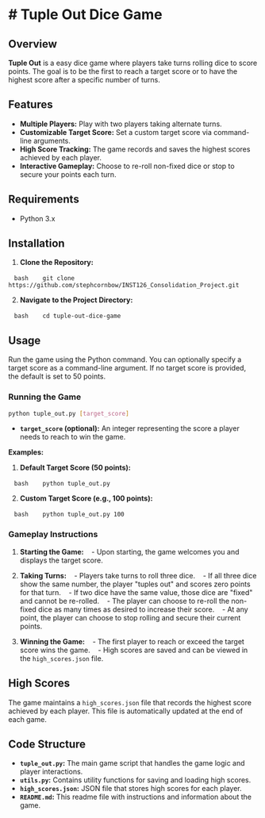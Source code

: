# # Tuple Out Dice Game

## Overview

**Tuple Out** is a easy dice game where players take turns rolling dice to score points. The goal is to be the first to reach a target score or to have the highest score after a specific number of turns.

## Features

- **Multiple Players:** Play with two players taking alternate turns.
- **Customizable Target Score:** Set a custom target score via command-line arguments.
- **High Score Tracking:** The game records and saves the highest scores achieved by each player.
- **Interactive Gameplay:** Choose to re-roll non-fixed dice or stop to secure your points each turn.

## Requirements

- Python 3.x

## Installation

1. **Clone the Repository:**

   ```bash
   git clone https://github.com/stephcornbow/INST126_Consolidation_Project.git
   ```

2. **Navigate to the Project Directory:**

   ```bash
   cd tuple-out-dice-game
   ```

## Usage

Run the game using the Python command. You can optionally specify a target score as a command-line argument. If no target score is provided, the default is set to 50 points.

### Running the Game

```bash
python tuple_out.py [target_score]
```

- **`target_score` (optional):** An integer representing the score a player needs to reach to win the game.

**Examples:**

1. **Default Target Score (50 points):**

   ```bash
   python tuple_out.py
   ```

2. **Custom Target Score (e.g., 100 points):**

   ```bash
   python tuple_out.py 100
   ```

### Gameplay Instructions

1. **Starting the Game:**
   - Upon starting, the game welcomes you and displays the target score.

2. **Taking Turns:**
   - Players take turns to roll three dice.
   - If all three dice show the same number, the player "tuples out" and scores zero points for that turn.
   - If two dice have the same value, those dice are "fixed" and cannot be re-rolled.
   - The player can choose to re-roll the non-fixed dice as many times as desired to increase their score.
   - At any point, the player can choose to stop rolling and secure their current points.

3. **Winning the Game:**
   - The first player to reach or exceed the target score wins the game.
   - High scores are saved and can be viewed in the `high_scores.json` file.

## High Scores

The game maintains a `high_scores.json` file that records the highest score achieved by each player. This file is automatically updated at the end of each game.

## Code Structure

- **`tuple_out.py`:** The main game script that handles the game logic and player interactions.
- **`utils.py`:** Contains utility functions for saving and loading high scores.
- **`high_scores.json`:** JSON file that stores high scores for each player.
- **`README.md`:** This readme file with instructions and information about the game.